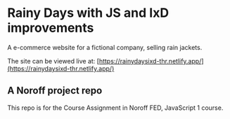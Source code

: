 # Rainy Days with JS and IxD improvements

A e-commerce website for a fictional company, selling rain jackets.

The site can be viewed live at: [https://rainydaysixd-thr.netlify.app/](https://rainydaysixd-thr.netlify.app/)

## A Noroff project repo

This repo is for the Course Assignment in Noroff FED, JavaScript 1 course.
